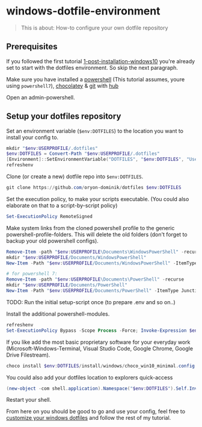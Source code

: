 # windows-dotfile-environment

> This is about: How-to configure your own dotfile repository

## Prerequisites

If you followed the first tutorial [1-post-installation-windows10](1-post-installation-windows10.md) you're
already set to start with the dotfiles environment. So skip the next paragraph.

Make sure you have installed a [powershell](https://github.com/PowerShell/PowerShell#get-powershell) (This tutorial assumes, youre using `powershell7`), [chocolatey](https://chocolatey.org/) & [git](https://git-scm.com/) with [hub](https://hub.github.com/)

Open an admin-powershell.

## Setup your dotfiles repository

Set an environment variable (`$env:DOTFILES`) to the location you want to install your config to. 

```powershell
mkdir "$env:USERPROFILE/.dotfiles"
$env:DOTFILES = Convert-Path "$env:USERPROFILE/.dotfiles"
[Environment]::SetEnvironmentVariable("DOTFILES", "$env:DOTFILES", "User")
refreshenv
```

Clone (or create a new) dotfile repo into `$env:DOTFILES`.

```powershell
git clone https://github.com/oryon-dominik/dotfiles $env:DOTFILES
```

Set the execution policy, to make your scripts executable. (You could also
elaborate on that to a script-by-script policy)
```powershell
Set-ExecutionPolicy RemoteSigned
```

Make system links from the cloned powershell profile to the generic powershell-profile-folders.
This will delete the old folders (don't forget to backup your old powershell configs).

```powershell
Remove-Item -path "$env:USERPROFILE\Documents\WindowsPowerShell" -recurse
mkdir "$env:USERPROFILE/Documents/WindowsPowerShell"
New-Item -Path "$env:USERPROFILE/Documents/WindowsPowerShell" -ItemType Junction -Value "$env:DOTFILES/scripts/powershell"

# for powershell 7:
Remove-Item -path "$env:USERPROFILE\Documents\PowerShell" -recurse
mkdir "$env:USERPROFILE/Documents/PowerShell"
New-Item -Path "$env:USERPROFILE/Documents/PowerShell" -ItemType Junction -Value "$env:DOTFILES/scripts/powershell"
```

TODO: Run the initial setup-script once (to prepare .env and so on..)


Install the additional powershell-modules. 

```powershell
refreshenv
Set-ExecutionPolicy Bypass -Scope Process -Force; Invoke-Expression $env:DOTFILES/install/windows/additional_powershell_modules.ps1
```


If you like add the most basic proprietary software for your everyday work (Microsoft-Windows-Terminal, Visual Studio Code, Google Chrome, Google Drive Filestream).

```powershell
choco install $env:DOTFILES/install/windows/choco_win10_minimal.config
```

You could also add your dotfiles location to explorers quick-access

```powershell
(new-object -com shell.application).Namespace("$env:DOTFILES").Self.InvokeVerb("pintohome")
```

Restart your shell.

From here on you should be good to go and use your config, feel free to [customize your windows dotfiles](3-customize-windows-dotfiles.md)
and follow the rest of my tutorial.

